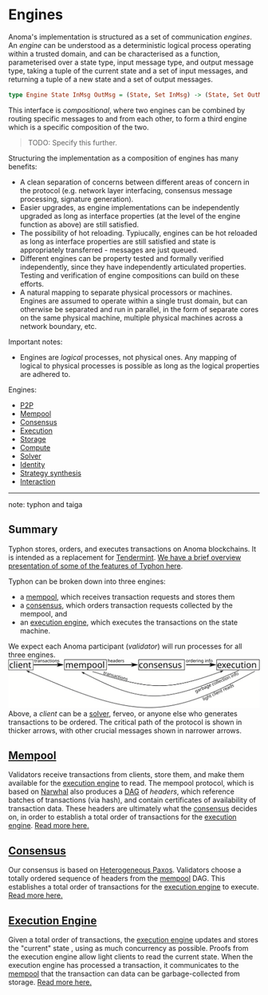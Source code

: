 # Engines

Anoma's implementation is structured as a set of communication _engines_. An _engine_ can be understood as a deterministic logical process operating within a trusted domain, and can be characterised as a function, parameterised over a state type, input message type, and output message type, taking a tuple of the current state and a set of input messages, and returning a tuple of a new state and a set of output messages. 

```haskell
type Engine State InMsg OutMsg = (State, Set InMsg) -> (State, Set OutMsg)
```

This interface is _compositional_, where two engines can be combined by routing specific messages to and from each other, to form a third engine which is a specific composition of the two.

> TODO: Specify this further.

Structuring the implementation as a composition of engines has many benefits:
- A clean separation of concerns between different areas of concern in the protocol (e.g. network layer interfacing, consensus message processing, signature generation).
- Easier upgrades, as engine implementations can be independently upgraded as long as interface properties (at the level of the engine function as above) are still satisfied.
- The possibility of hot reloading. Typiucally, engines can be hot reloaded as long as interface properties are still satisfied and state is appropriately transferred - messages are just queued.
- Different engines can be property tested and formally verified independently, since they have independently articulated properties. Testing and verification of engine compositions can build on these efforts.
- A natural mapping to separate physical processors or machines. Engines are assumed to operate within a single trust domain, but can otherwise be separated and run in parallel, in the form of separate cores on the same physical machine, multiple physical machines across a network boundary, etc.

Important notes:
- Engines are _logical_ processes, not physical ones. Any mapping of logical to physical processes is possible as long as the logical properties are adhered to.

Engines:
- [P2P](./engines/p2p.md)
- [Mempool](./engines/mempool.md)
- [Consensus](./engines/consensus.md)
- [Execution](./engines/execution.md)
- [Storage](./engines/storage.md)
- [Compute](./engines/compute.md)
- [Solver](./engines/solver.md)
- [Identity](./engines/identity.md)
- [Strategy synthesis](./engines/strategy-synthesis.md)
- [Interaction](./engines/interaction.md)

---

note: typhon and taiga


## Summary
Typhon stores, orders, and executes transactions on Anoma blockchains. 
It is intended as a replacement for [Tendermint](https://tendermint.com/core/).
[We have a brief overview presentation of some of the features of Typhon here](https://youtu.be/n4MlYO_ls4M?t=7687).

Typhon can be broken down into three engines:
- a [mempool](engines/mempool.md), which receives transaction requests and stores them
- a [consensus](engines/consensus.md), which orders transaction requests collected by the mempool, and
- an [execution engine](engines/execution.md), which executes the transactions on the state machine.

We expect each Anoma participant (*validator*) will run processes for all three engines.
![layer diagram](engines/layers_web.svg)
Above, a _client_ can be a [solver](engines/solver.md), ferveo, or anyone else who generates transactions to be ordered.
The critical path of the protocol is shown in thicker arrows, with other crucial messages shown in narrower arrows.


## [Mempool](engines/mempool.md)
Validators receive transactions from clients, store them, and make them available for the [execution engine](engines/execution.md) to read.
The mempool protocol, which is based on [Narwhal](https://arxiv.org/abs/2105.11827) also produces a [DAG](https://en.wikipedia.org/wiki/Directed_acyclic_graph) of *headers*, which reference batches of transactions (via hash), and contain certificates of availability of transaction data.
These headers are ultimately what the [consensus](engines/consensus.md) decides on, in order to establish a total order of transactions for the [execution engine](engines/execution.md).
[Read more here.](engines/mempool.md)
## [Consensus](engines/consensus.md)
Our consensus is based on [Heterogeneous Paxos](https://arxiv.org/abs/2011.08253).
Validators choose a totally ordered sequence of headers from the [mempool](engines/mempool.md) DAG.
This establishes a total order of transactions for the [execution engine](engines/execution.md) to execute.
[Read more here.](engines/consensus.md)
## [Execution Engine](engines/execution.md)
Given a total order of transactions, the [execution engine](engines/execution.md) updates and stores the "current" state , using as much concurrency as possible.
Proofs from the execution engine allow light clients to read the current state.
When the execution engine has processed a transaction, it communicates to the [mempool](engines/mempool.md) that the transaction can data can be garbage-collected from storage.
[Read more here.](engines/execution.md)
